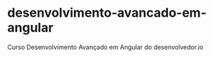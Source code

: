 # desenvolvimento-avancado-em-angular
Curso Desenvolvimento Avançado em Angular do desenvolvedor.io
